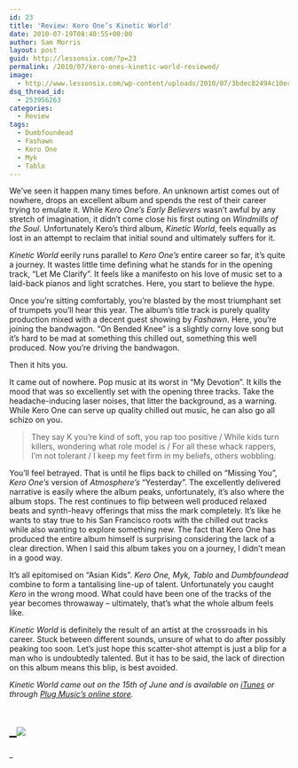 ```yaml
---
id: 23
title: 'Review: Kero One’s Kinetic World'
date: 2010-07-19T08:40:55+00:00
author: Sam Morris
layout: post
guid: http://lessonsix.com/?p=23
permalink: /2010/07/kero-ones-kinetic-world-reviewed/
image:
  - http://www.lessonsix.com/wp-content/uploads/2010/07/3bdec82494c10eca4e27910f1f5f2471_large.png
dsq_thread_id:
  - 253956263
categories:
  - Review
tags:
  - Dumbfoundead
  - Fashawn
  - Kero One
  - Myk
  - Tablo
---
```

We&#8217;ve seen it happen many times before. An unknown artist comes out of nowhere, drops an excellent album and spends the rest of their career trying to emulate it. While _Kero One&#8217;s_ _Early Believers_ wasn&#8217;t awful by any stretch of imagination, it didn&#8217;t come close his first outing on _Windmills of the Soul_. Unfortunately Kero&#8217;s third album, _Kinetic World_, feels equally as lost in an attempt to reclaim that initial sound and ultimately suffers for it.

<!--more-->

_Kinetic World_ eerily runs parallel to _Kero One&#8217;s_ entire career so far, it&#8217;s quite a journey. It wastes little time defining what he stands for in the opening track, &#8220;Let Me Clarify&#8221;. It feels like a manifesto on his love of music set to a laid-back pianos and light scratches. Here, you start to believe the hype.

Once you&#8217;re sitting comfortably, you&#8217;re blasted by the most triumphant set of trumpets you&#8217;ll hear this year. The album&#8217;s title track is purely quality production mixed with a decent guest showing by _Fashawn_. Here, you&#8217;re joining the bandwagon. &#8220;On Bended Knee&#8221; is a slightly corny love song but it&#8217;s hard to be mad at something this chilled out, something this well produced. Now you&#8217;re driving the bandwagon.

Then it hits you.

It came out of nowhere. Pop music at its worst in &#8220;My Devotion&#8221;. It kills the mood that was so excellently set with the opening three tracks. Take the headache-inducing laser noises, that litter the background, as a warning. While Kero One can serve up quality chilled out music, he can also go all schizo on you.

> They say K you&#8217;re kind of soft, you rap too positive / While kids turn killers, wondering what role model is / For all these whack rappers, I&#8217;m not tolerant / I keep my feet firm in my beliefs, others wobbling.

You&#8217;ll feel betrayed. That is until he flips back to chilled on &#8220;Missing You&#8221;, _Kero One&#8217;s_ version of _Atmosphere&#8217;s_ &#8220;Yesterday&#8221;. The excellently delivered narrative is easily where the album peaks, unfortunately, it&#8217;s also where the album stops. The rest continues to flip between well produced relaxed beats and synth-heavy offerings that miss the mark completely. It&#8217;s like he wants to stay true to his San Francisco roots with the chilled out tracks while also wanting to explore something new. The fact that Kero One has produced the entire album himself is surprising considering the lack of a clear direction. When I said this album takes you on a journey, I didn&#8217;t mean in a good way.

It&#8217;s all epitomised on &#8220;Asian Kids&#8221;. _Kero One, Myk, Tablo_ and _Dumbfoundead_ combine to form a tantalising line-up of talent. Unfortunately you caught _Kero_ in the wrong mood. What could have been one of the tracks of the year becomes throwaway &#8211; ultimately, that&#8217;s what the whole album feels like.

_Kinetic World_ is definitely the result of an artist at the crossroads in his career. Stuck between different sounds, unsure of what to do after possibly peaking too soon. Let&#8217;s just hope this scatter-shot attempt is just a blip for a man who is undoubtedly talented. But it has to be said, the lack of direction on this album means this blip, is best avoided.

_Kinetic World came out on the 15th of June and is available on [iTunes](http://itunes.apple.com/us/album/my-devotion/id372852327?i=372852473&ign-mpt=uo%3D6) or through [Plug Music&#8217;s online store](http://www.pluglabel.com/shop/catalog/product_info.php?cPath=21_25&products_id=128)._

# _![](http://www.lessonsix.com/wp-content/themes/lessonsix/images/review_two.png)
  
_
